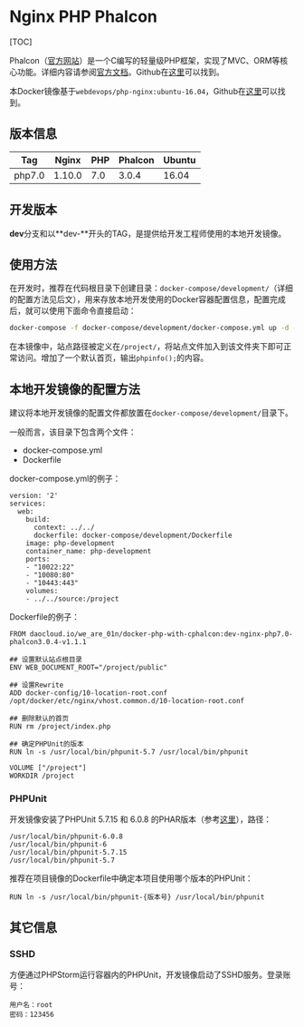 # Nginx PHP Phalcon

[TOC]

Phalcon（[官方网站](https://phalconphp.com)）是一个C编写的轻量级PHP框架，实现了MVC、ORM等核心功能。详细内容请参阅[官方文档](https://docs.phalconphp.com/en/latest/index.html)。Github在[这里](https://github.com/phalcon/cphalcon)可以找到。

本Docker镜像基于```webdevops/php-nginx:ubuntu-16.04```，Github在[这里](https://github.com/webdevops/Dockerfile/tree/develop/docker/php-nginx)可以找到。

## 版本信息
| Tag | Nginx | PHP | Phalcon | Ubuntu |
|-----|-------|-----|---------|--------|
| php7.0 | 1.10.0 | 7.0 | 3.0.4 | 16.04 |

## 开发版本

**dev**分支和以**dev-**开头的TAG，是提供给开发工程师使用的本地开发镜像。

## 使用方法

在开发时，推荐在代码根目录下创建目录：`docker-compose/development/`（详细的配置方法见后文），用来存放本地开发使用的Docker容器配置信息，配置完成后，就可以使用下面命令直接启动：

```bash
docker-compose -f docker-compose/development/docker-compose.yml up -d --build
```

在本镜像中，站点路径被定义在```/project/```，将站点文件加入到该文件夹下即可正常访问。增加了一个默认首页，输出```phpinfo();```的内容。

## 本地开发镜像的配置方法

建议将本地开发镜像的配置文件都放置在`docker-compose/development/`目录下。

一般而言，该目录下包含两个文件：

* docker-compose.yml
* Dockerfile

docker-compose.yml的例子：

```
version: '2'
services:
  web:
    build:
      context: ../../
      dockerfile: docker-compose/development/Dockerfile
    image: php-development
    container_name: php-development
    ports:
    - "10022:22"
    - "10080:80"
    - "10443:443"
    volumes:
    - ../../source:/project
```

Dockerfile的例子：

```
FROM daocloud.io/we_are_01n/docker-php-with-cphalcon:dev-nginx-php7.0-phalcon3.0.4-v1.1.1

## 设置默认站点根目录
ENV WEB_DOCUMENT_ROOT="/project/public"

## 设置Rewrite
ADD docker-config/10-location-root.conf /opt/docker/etc/nginx/vhost.common.d/10-location-root.conf

## 删除默认的首页
RUN rm /project/index.php

## 确定PHPUnit的版本
RUN ln -s /usr/local/bin/phpunit-5.7 /usr/local/bin/phpunit

VOLUME ["/project"]
WORKDIR /project
```

### PHPUnit

开发镜像安装了PHPUnit 5.7.15 和 6.0.8 的PHAR版本（参考[这里](https://phpunit.de/manual/current/en/installation.html)），路径：

```
/usr/local/bin/phpunit-6.0.8
/usr/local/bin/phpunit-6
/usr/local/bin/phpunit-5.7.15
/usr/local/bin/phpunit-5.7
```

推荐在项目镜像的Dockerfile中确定本项目使用哪个版本的PHPUnit：

```
RUN ln -s /usr/local/bin/phpunit-{版本号} /usr/local/bin/phpunit
```

## 其它信息

### SSHD

方便通过PHPStorm运行容器内的PHPUnit，开发镜像启动了SSHD服务。登录账号：

```
用户名：root
密码：123456
```


